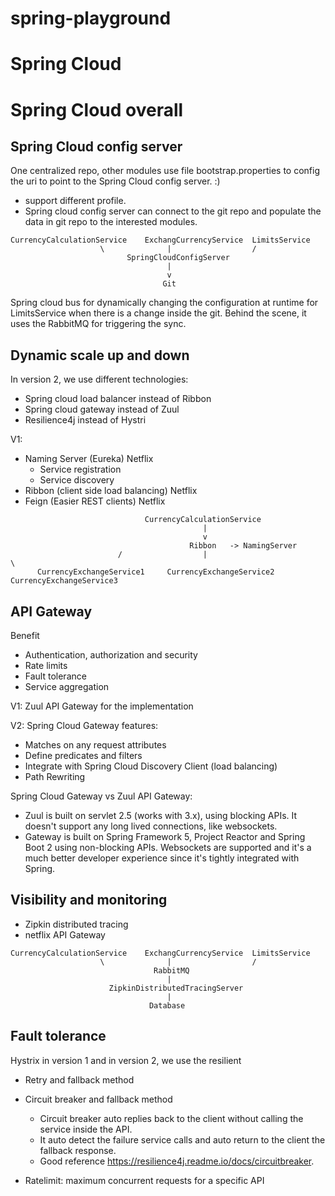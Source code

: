 # spring-playground

# Spring Cloud

# Spring Cloud overall

## Spring Cloud config server

One centralized repo, other modules use file bootstrap.properties to config the uri to point to the Spring Cloud config server. :)

- support different profile.
- Spring cloud config server can connect to the git repo and populate the data in git repo to the interested modules.

```
CurrencyCalculationService    ExchangCurrencyService  LimitsService
                    \              |                  /
                          SpringCloudConfigServer
                                   |
                                   v
                                  Git
```

Spring cloud bus for dynamically changing the configuration at runtime for LimitsService when there is a change inside the git. Behind the scene, it uses the RabbitMQ for triggering the sync.

## Dynamic scale up and down

In version 2, we use different technologies:
- Spring cloud load balancer instead of Ribbon
- Spring cloud gateway instead of Zuul
- Resilience4j instead of Hystri

V1:
- Naming Server (Eureka) Netflix
	- Service registration
	- Service discovery
- Ribbon (client side load balancing) Netflix
- Feign (Easier REST clients) Netflix 

```
                              CurrencyCalculationService
                                           |
                                           v
                                        Ribbon   -> NamingServer
                        /                  |                              \            
      CurrencyExchangeService1     CurrencyExchangeService2      CurrencyExchangeService3
```

## API Gateway
Benefit
- Authentication, authorization and security
- Rate limits
- Fault tolerance
- Service aggregation

V1: Zuul API Gateway for the implementation

V2: Spring Cloud Gateway features:
- Matches on any request attributes
- Define predicates and filters
- Integrate with Spring Cloud Discovery Client (load balancing)
- Path Rewriting

Spring Cloud Gateway vs Zuul API Gateway:
- Zuul is built on servlet 2.5 (works with 3.x), using blocking APIs. It doesn't support any long lived connections, like websockets.
- Gateway is built on Spring Framework 5, Project Reactor and Spring Boot 2 using non-blocking APIs. Websockets are supported and it's a much better developer experience since it's tightly integrated with Spring.


## Visibility and monitoring

- Zipkin distributed tracing
- netflix API Gateway

```
CurrencyCalculationService    ExchangCurrencyService  LimitsService
                    \              |                  /
                                RabbitMQ
                                   |
                      ZipkinDistributedTracingServer
                                   |
                               Database
```

## Fault tolerance
Hystrix in version 1 and in version 2, we use the resilient

- Retry and fallback method
- Circuit breaker and fallback method

	- Circuit breaker auto replies back to the client without calling the service inside the API.
	- It auto detect the failure service calls and auto return to the client the fallback response.
	- Good reference https://resilience4j.readme.io/docs/circuitbreaker.

- Ratelimit: maximum concurrent requests for a specific API
